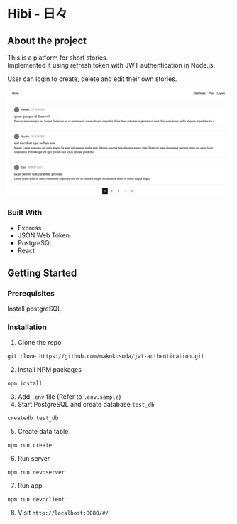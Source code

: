# Hibi - 日々

## About the project

This is a platform for short stories.  
Implemented it using refresh token with JWT authentication in Node.js.

User can login to create, delete and edit their own stories.

![top](./assets/top.png)

### Built With

- Express
- JSON Web Token
- PostgreSQL
- React

## Getting Started

### Prerequisites

Install postgreSQL.

### Installation

1. Clone the repo

```
git clone https://github.com/makokusuda/jwt-authentication.git
```

2. Install NPM packages

```
npm install
```

3. Add `.env` file (Refer to `.env.sample`)
4. Start PostgreSQL and create database `test_db`

```
createdb test_db
```

5. Create data table

```
npm run create
```

6. Run server

```
npm run dev:server
```

7. Run app

```
npm run dev:client
```

8. Visit `http://localhost:8080/#/`
